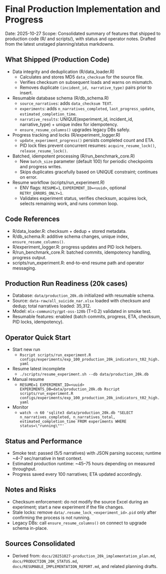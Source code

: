 # Final Production Implementation and Progress

Date: 2025-10-27
Scope: Consolidated summary of features that shipped to production code (R/ and scripts/), with status and operator notes. Drafted from the latest unstaged planning/status markdowns.

## What Shipped (Production Code)

- Data integrity and deduplication (R/data_loader.R)
  - Calculates and stores MD5 `data_checksum` for the source file.
  - Verifies checksum on subsequent loads and warns on mismatch.
  - Removes duplicate `(incident_id, narrative_type)` pairs prior to insert.
- Resumable database schema (R/db_schema.R)
  - `source_narratives`: adds `data_checksum TEXT`.
  - `experiments`: adds `n_narratives_completed`, `last_progress_update`, `estimated_completion_time`.
  - `narrative_results`: UNIQUE(experiment_id, incident_id, narrative_type) + unique index for idempotency.
  - `ensure_resume_columns()` upgrades legacy DBs safely.
- Progress tracking and locks (R/experiment_logger.R)
  - `update_experiment_progress()` persists completed count and ETA.
  - PID lock files prevent concurrent resumes: `acquire_resume_lock()`, `release_resume_lock()`.
- Batched, idempotent processing (R/run_benchmark_core.R)
  - New `batch_size` parameter (default 100) for periodic checkpoints and progress writes.
  - Skips duplicates gracefully based on UNIQUE constraint; continues on error.
- Resume workflow (scripts/run_experiment.R)
  - ENV flags: `RESUME=1`, `EXPERIMENT_ID=<uuid>`, optional `RETRY_ERRORS_ONLY=1`.
  - Validates experiment status, verifies checksum, acquires lock, selects remaining work, and runs common loop.

## Code References

- R/data_loader.R: checksum + dedup + stored metadata.
- R/db_schema.R: additive schema changes, unique index, `ensure_resume_columns()`.
- R/experiment_logger.R: progress updates and PID lock helpers.
- R/run_benchmark_core.R: batched commits, idempotency handling, progress output.
- scripts/run_experiment.R: end-to-end resume path and operator messaging.

## Production Run Readiness (20k cases)

- Database: `data/production_20k.db` initialized with resumable schema.
- Source: `data-raw/all_suicide_nar.xlsx` loaded with checksum and dedup; total narratives loaded: 35,312.
- Model: `mlx-community/gpt-oss-120b` (T=0.2) validated in smoke test.
- Resumable features: enabled (batch commits, progress, ETA, checksum, PID locks, idempotency).

## Operator Quick Start

- Start new run
  - `Rscript scripts/run_experiment.R configs/experiments/exp_100_production_20k_indicators_t02_high.yaml`
- Resume latest incomplete
  - `./scripts/resume_experiment.sh --db data/production_20k.db`
- Manual resume
  - `RESUME=1 EXPERIMENT_ID=<uuid> EXPERIMENTS_DB=data/production_20k.db Rscript scripts/run_experiment.R configs/experiments/exp_100_production_20k_indicators_t02_high.yaml`
- Monitor
  - `watch -n 60 'sqlite3 data/production_20k.db "SELECT n_narratives_completed, n_narratives_total, estimated_completion_time FROM experiments WHERE status=\"running\""'`

## Status and Performance

- Smoke test: passed (5/5 narratives) with JSON parsing success; runtime ~4–7 sec/narrative in test context.
- Estimated production runtime: ~45–75 hours depending on measured throughput.
- Progress saved every 100 narratives; ETA updated accordingly.

## Notes and Risks

- Checksum enforcement: do not modify the source Excel during an experiment; start a new experiment if the file changes.
- Stale locks: remove `data/.resume_lock_<experiment_id>.pid` only after confirming the process is not running.
- Legacy DBs: call `ensure_resume_columns()` on connect to upgrade schema in-place.

## Sources Consolidated

- Derived from: `docs/20251027-production_20k_implementation_plan.md`, `docs/PRODUCTION_20K_STATUS.md`, `docs/RESUMABLE_IMPLEMENTATION_REPORT.md`, and related planning drafts.

